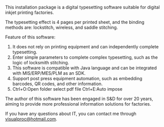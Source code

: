 This installation package is a digital typesetting software suitable for digital inkjet printing factories.

The typesetting effect is 4 pages per printed sheet, and the binding methods are: lockstitch, wireless, and saddle stitching.

Feature of this software:

1. It does not rely on printing equipment and can independently complete typesetting.
2. Enter simple parameters to complete complex typesetting, such as the logic of locksmith stitching.
3. This software is compatible with Java language and can be integrated with MIS/ERP/MES/PLM as an SDK.
4. Support post press equipment automation, such as embedding barcodes, QR codes, and other information.
5. Ctrl+O:Open folder select pdf file   Ctrl+E:Auto impose

The author of this software has been engaged in S&D for over 20 years, aiming to provide more professional information solutions for factories.

If you have any questions about IT, you can contact me through visualproc@hotmail.com.
